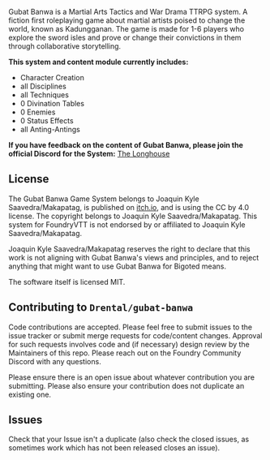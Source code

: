 Gubat Banwa is a Martial Arts Tactics and War Drama TTRPG system. A fiction first roleplaying game about martial artists poised to change the world, known as Kadungganan. The game is made for 1-6 players who explore the sword isles and prove or change their convictions in them through collaborative storytelling.

**This system and content module currently includes:**

- Character Creation
- all Disciplines
- all Techniques
- 0 Divination Tables
- 0 Enemies
- 0 Status Effects
- all Anting-Antings

**If you have feedback on the content of Gubat Banwa, please join the official Discord for the System:** [The Longhouse](https://discord.gg/s6gSsPm5BN)

## License

The Gubat Banwa Game System belongs to Joaquin Kyle Saavedra/Makapatag, is published on [itch.io](https://makapatag.itch.io/gubat-banwa), and is using the CC by 4.0 license. The copyright belongs to Joaquin Kyle Saavedra/Makapatag. This system for FoundryVTT is not endorsed by or affiliated to Joaquin Kyle Saavedra/Makapatag.

Joaquin Kyle Saavedra/Makapatag reserves the right to declare that this work is not aligning with Gubat Banwa's views and principles, and to reject anything that might want to use Gubat Banwa for Bigoted means.

The software itself is licensed MIT.

## Contributing to `Drental/gubat-banwa`

Code contributions are accepted. Please feel free to submit issues to the issue tracker or submit merge requests for code/content changes. Approval for such requests involves code and (if necessary) design review by the Maintainers of this repo. Please reach out on the Foundry Community Discord with any questions.

Please ensure there is an open issue about whatever contribution you are submitting. Please also ensure your contribution does not duplicate an existing one.

## Issues

Check that your Issue isn't a duplicate (also check the closed issues, as sometimes work which has not been released closes an issue).
